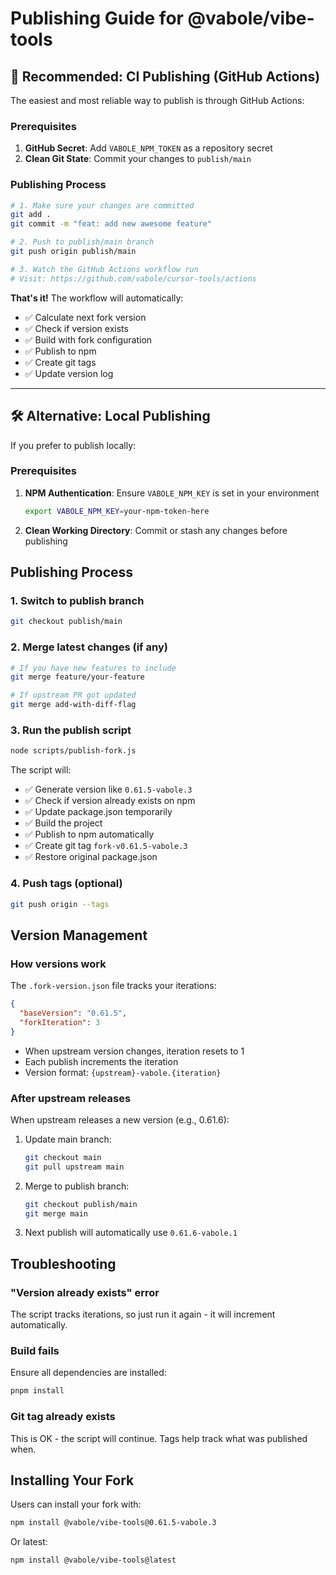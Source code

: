 # Publishing Guide for @vabole/vibe-tools

## 🚀 Recommended: CI Publishing (GitHub Actions)

The easiest and most reliable way to publish is through GitHub Actions:

### Prerequisites
1. **GitHub Secret**: Add `VABOLE_NPM_TOKEN` as a repository secret
2. **Clean Git State**: Commit your changes to `publish/main`

### Publishing Process
```bash
# 1. Make sure your changes are committed
git add .
git commit -m "feat: add new awesome feature"

# 2. Push to publish/main branch
git push origin publish/main

# 3. Watch the GitHub Actions workflow run
# Visit: https://github.com/vabole/cursor-tools/actions
```

**That's it!** The workflow will automatically:
- ✅ Calculate next fork version
- ✅ Check if version exists
- ✅ Build with fork configuration
- ✅ Publish to npm
- ✅ Create git tags
- ✅ Update version log

---

## 🛠️ Alternative: Local Publishing

If you prefer to publish locally:

### Prerequisites

1. **NPM Authentication**: Ensure `VABOLE_NPM_KEY` is set in your environment
   ```bash
   export VABOLE_NPM_KEY=your-npm-token-here
   ```

2. **Clean Working Directory**: Commit or stash any changes before publishing

## Publishing Process

### 1. Switch to publish branch
```bash
git checkout publish/main
```

### 2. Merge latest changes (if any)
```bash
# If you have new features to include
git merge feature/your-feature

# If upstream PR got updated
git merge add-with-diff-flag
```

### 3. Run the publish script
```bash
node scripts/publish-fork.js
```

The script will:
- ✅ Generate version like `0.61.5-vabole.3`
- ✅ Check if version already exists on npm
- ✅ Update package.json temporarily
- ✅ Build the project
- ✅ Publish to npm automatically
- ✅ Create git tag `fork-v0.61.5-vabole.3`
- ✅ Restore original package.json

### 4. Push tags (optional)
```bash
git push origin --tags
```

## Version Management

### How versions work

The `.fork-version.json` file tracks your iterations:
```json
{
  "baseVersion": "0.61.5",
  "forkIteration": 3
}
```

- When upstream version changes, iteration resets to 1
- Each publish increments the iteration
- Version format: `{upstream}-vabole.{iteration}`

### After upstream releases

When upstream releases a new version (e.g., 0.61.6):

1. Update main branch:
   ```bash
   git checkout main
   git pull upstream main
   ```

2. Merge to publish branch:
   ```bash
   git checkout publish/main
   git merge main
   ```

3. Next publish will automatically use `0.61.6-vabole.1`

## Troubleshooting

### "Version already exists" error
The script tracks iterations, so just run it again - it will increment automatically.

### Build fails
Ensure all dependencies are installed:
```bash
pnpm install
```

### Git tag already exists
This is OK - the script will continue. Tags help track what was published when.

## Installing Your Fork

Users can install your fork with:
```bash
npm install @vabole/vibe-tools@0.61.5-vabole.3
```

Or latest:
```bash
npm install @vabole/vibe-tools@latest
```